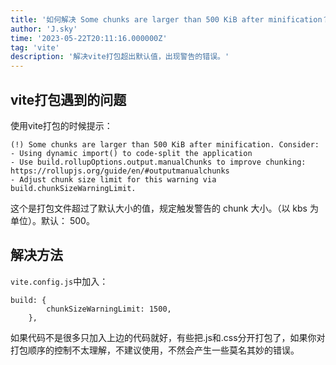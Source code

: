 ```yaml
---
title: '如何解决 Some chunks are larger than 500 KiB after minification？'
author: 'J.sky'
time: '2023-05-22T20:11:16.000000Z'
tag: 'vite'
description: '解决vite打包超出默认值，出现警告的错误。'
---
```


## vite打包遇到的问题

使用vite打包的时候提示：

    (!) Some chunks are larger than 500 KiB after minification. Consider:
    - Using dynamic import() to code-split the application
    - Use build.rollupOptions.output.manualChunks to improve chunking: https://rollupjs.org/guide/en/#outputmanualchunks
    - Adjust chunk size limit for this warning via build.chunkSizeWarningLimit.

这个是打包文件超过了默认大小的值，规定触发警告的 chunk 大小。（以 kbs 为单位）。默认： 500。

## 解决方法

`vite.config.js`中加入：

    build: {
            chunkSizeWarningLimit: 1500,
        },

如果代码不是很多只加入上边的代码就好，有些把.js和.css分开打包了，如果你对打包顺序的控制不太理解，不建议使用，不然会产生一些莫名其妙的错误。